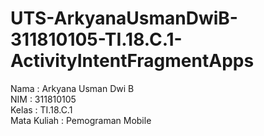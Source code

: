 # UTS-ArkyanaUsmanDwiB-311810105-TI.18.C.1-ActivityIntentFragmentApps

Nama : Arkyana Usman Dwi B<br>
NIM : 311810105 <br>
Kelas : TI.18.C.1 <br>
Mata Kuliah : Pemograman Mobile
